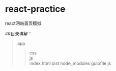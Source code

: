# react-practice
react网站首页模拟

##目录详解：
>app
  >>css<br/>
  >>js<br/>
  >>index.html
>dist
>node_modules
>gulpfile.js

